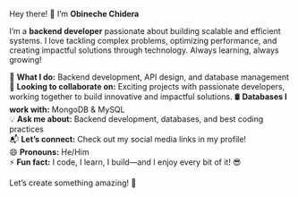Hey there! 👋 I’m **Obineche Chidera**  

I’m a **backend developer** passionate about building scalable and efficient systems. I love tackling complex problems, optimizing performance, and creating impactful solutions through technology. Always learning, always growing!  

🚀 **What I do:** Backend development, API design, and database management  
🤝 **Looking to collaborate on:**  Exciting projects with passionate developers, working together to build innovative and impactful solutions. 
🛢️ **Databases I work with:** MongoDB & MySQL  
💡 **Ask me about:** Backend development, databases, and best coding practices  
📬 **Let’s connect:** Check out my social media links in my profile!  
😄 **Pronouns:** He/Him  
⚡ **Fun fact:** I code, I learn, I build—and I enjoy every bit of it! 😎  

Let’s create something amazing! 🚀
